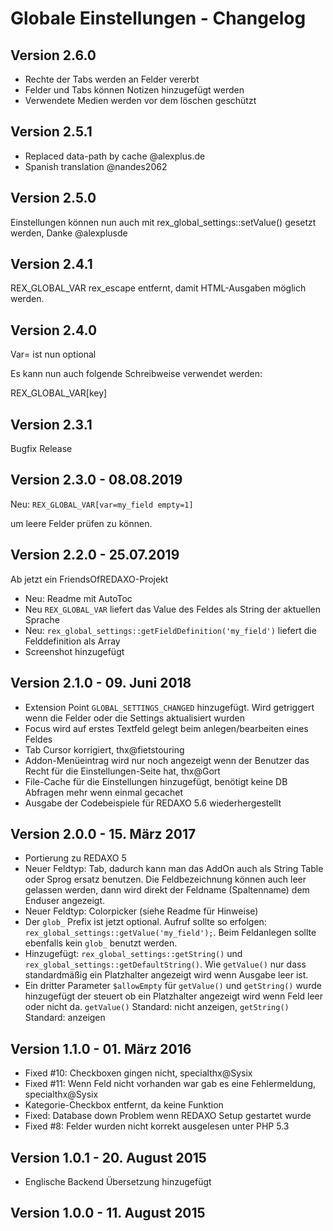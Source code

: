 # Globale Einstellungen - Changelog

## Version 2.6.0
- Rechte der Tabs werden an Felder vererbt
- Felder und Tabs können Notizen hinzugefügt werden
- Verwendete Medien werden vor dem löschen geschützt

## Version 2.5.1
- Replaced data-path by cache @alexplus.de
- Spanish translation @nandes2062 

## Version 2.5.0

Einstellungen können nun auch mit rex_global_settings::setValue() gesetzt werden, Danke @alexplusde

## Version 2.4.1

REX_GLOBAL_VAR rex_escape entfernt, damit HTML-Ausgaben möglich werden.

## Version 2.4.0 

Var= ist nun optional

Es kann nun auch folgende Schreibweise verwendet werden:

REX_GLOBAL_VAR[key]

## Version 2.3.1 

Bugfix Release


## Version 2.3.0 - 08.08.2019

Neu: `REX_GLOBAL_VAR[var=my_field empty=1]`

um leere Felder prüfen zu können. 


## Version 2.2.0 - 25.07.2019

Ab jetzt ein FriendsOfREDAXO-Projekt 

* Neu: Readme mit AutoToc
* Neu `REX_GLOBAL_VAR` liefert das Value des Feldes als String der aktuellen Sprache
* Neu: `rex_global_settings::getFieldDefinition('my_field')` liefert die Felddefinition als Array
* Screenshot hinzugefügt

## Version 2.1.0 - 09. Juni 2018

* Extension Point `GLOBAL_SETTINGS_CHANGED` hinzugefügt. Wird getriggert wenn die Felder oder die Settings aktualisiert wurden
* Focus wird auf erstes Textfeld gelegt beim anlegen/bearbeiten eines Feldes
* Tab Cursor korrigiert, thx@fietstouring
* Addon-Menüeintrag wird nur noch angezeigt wenn der Benutzer das Recht für die Einstellungen-Seite hat, thx@Gort
* File-Cache für die Einstellungen hinzugefügt, benötigt keine DB Abfragen mehr wenn einmal gecachet
* Ausgabe der Codebeispiele für REDAXO 5.6 wiederhergestellt

## Version 2.0.0 - 15. März 2017

* Portierung zu REDAXO 5
* Neuer Feldtyp: Tab, dadurch kann man das AddOn auch als String Table oder Sprog ersatz benutzen. Die Feldbezeichnung können auch leer gelassen werden, dann wird direkt der Feldname (Spaltenname) dem Enduser angezeigt.
* Neuer Feldtyp: Colorpicker (siehe Readme für Hinweise)
* Der `glob_` Prefix ist jetzt optional. Aufruf sollte so erfolgen: `rex_global_settings::getValue('my_field');`. Beim Feldanlegen sollte ebenfalls kein `glob_` benutzt werden.
* Hinzugefügt: `rex_global_settings::getString()` und `rex_global_settings::getDefaultString()`. Wie `getValue()` nur dass standardmäßig ein Platzhalter angezeigt wird wenn Ausgabe leer ist.
* Ein dritter Parameter `$allowEmpty` für `getValue()` und `getString()` wurde hinzugefügt der steuert ob ein Platzhalter angezeigt wird wenn Feld leer oder nicht da. `getValue()` Standard: nicht anzeigen, `getString()` Standard: anzeigen

## Version 1.1.0 - 01. März 2016

* Fixed #10: Checkboxen gingen nicht, specialthx@Sysix
* Fixed #11: Wenn Feld nicht vorhanden war gab es eine Fehlermeldung, specialthx@Sysix
* Kategorie-Checkbox entfernt, da keine Funktion
* Fixed: Database down Problem wenn REDAXO Setup gestartet wurde
* Fixed #8: Felder wurden nicht korrekt ausgelesen unter PHP 5.3

## Version 1.0.1 - 20. August 2015

* Englische Backend Übersetzung hinzugefügt

## Version 1.0.0 - 11. August 2015

